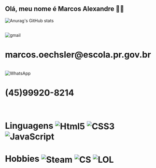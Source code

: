## Olá, meu nome é Marcos Alexandre 🖐🏼
![Anurag's GitHub stats](https://github-readme-stats.vercel.app/api?username=devMarkin&show_icons=true&theme=radical)

<div style "display: inline_block"><br/>
<img align="center" alt="gmail" src="https://img.shields.io/badge/Gmail-D14836?style=for-the-badge&logo=gmail&logoColor=white"/><br/>
<h1>
marcos.oechsler@escola.pr.gov.br
</h1><br/>
<img align="center" alt="WhatsApp" src="https://img.shields.io/badge/WhatsApp-25D366?style=for-the-badge&logo=whatsapp&logoColor=white"/><br/>
<h1>
(45)99920-8214
</h1><br/>
<h1>
Linguagens
<img align="center" alt="Html5" src="https://img.shields.io/badge/HTML5-E34F26?style=for-the-badge&logo=html5&logoColor=white"/>
<img align="center" alt="CSS3" src="https://img.shields.io/badge/CSS3-1572B6?style=for-the-badge&logo=css3&logoColor=white"/>
<img align="center" alt="JavaScript" src="https://img.shields.io/badge/JavaScript-323330?style=for-the-badge&logo=javascript&logoColor=F7DF1E"/><br/>
</h1>
<h1> Hobbies
<img align="center" alt="Steam" src="https://img.shields.io/badge/Steam-000000?style=for-the-badge&logo=steam&logoColor=white"/>
<img align="center" alt="CS" src="https://img.shields.io/badge/Counter_Strike-000000?style=for-the-badge&logo=counter-strike&logoColor=white"/>
<img align="center" alt="LOL" src="https://img.shields.io/badge/Riot_Games-D32936?style=for-the-badge&logo=riot-games&logoColor=white
"/>
</h1>


</div>


